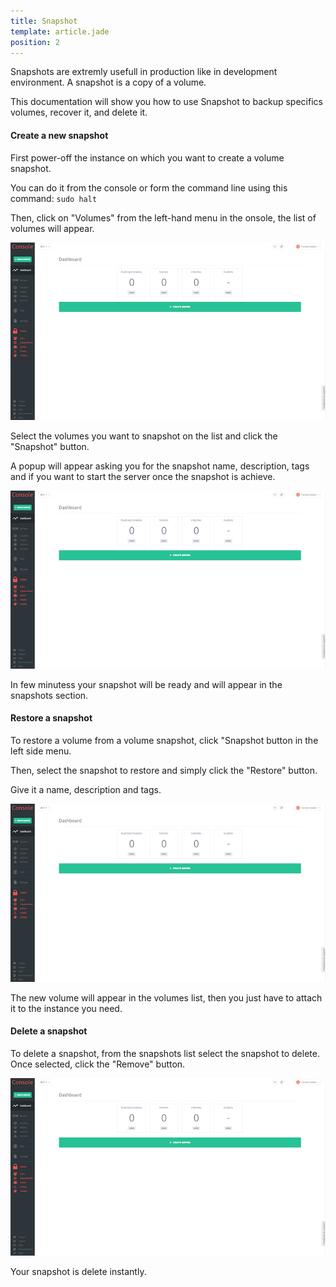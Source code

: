 ```yaml
---
title: Snapshot
template: article.jade
position: 2
---
```


Snapshots are extremly usefull in production like in development environment.
A snapshot is a copy of a volume.

This documentation will show you how to use Snapshot to backup specifics volumes, recover it, and delete it.

#### Create a new snapshot

First power-off the instance on which you want to create a volume snapshot.

You can do it from the console or form the command line using this command: `sudo halt`

Then, click on "Volumes" from the left-hand menu in the onsole, the list of volumes will appear.

![Console](../../imgs/img_tmp_dashboard.png "Temporaire")

Select the volumes you want to snapshot on the list and click the "Snapshot" button.

A popup will appear asking you for the snapshot name, description, tags and if you want to start the server once the snapshot is achieve.

![Console](../../imgs/img_tmp_dashboard.png "Temporaire")

In few minutess your snapshot will be ready and will appear in the snapshots section.

#### Restore a snapshot

To restore a volume from a volume snapshot, click "Snapshot button in the left side menu.

Then, select the snapshot to restore and simply click the "Restore" button.

Give it a name, description and tags.

![Console](../../imgs/img_tmp_dashboard.png "Temporaire")

The new volume will appear in the volumes list, then you just have to attach it to the instance you need.

#### Delete a snapshot

To delete a snapshot, from the snapshots list select the snapshot to delete.
Once selected, click the "Remove" button.

![Console](../../imgs/img_tmp_dashboard.png "Temporaire")

Your snapshot is delete instantly.
